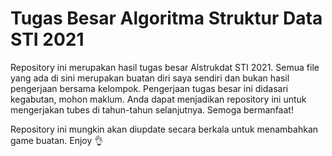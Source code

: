 # Tugas Besar Algoritma Struktur Data STI 2021
Repository ini merupakan hasil tugas besar Alstrukdat STI 2021. Semua file yang ada di sini merupakan buatan diri saya sendiri dan bukan hasil pengerjaan bersama kelompok. Pengerjaan tugas besar ini didasari kegabutan, mohon maklum. Anda dapat menjadikan repository ini untuk mengerjakan tubes di tahun-tahun selanjutnya. Semoga bermanfaat!

Repository ini mungkin akan diupdate secara berkala untuk menambahkan game buatan. Enjoy 👌
